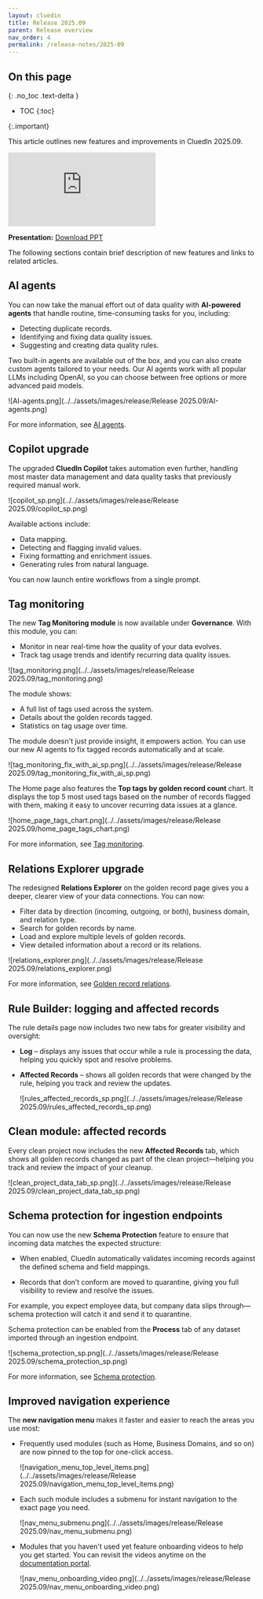 ```yaml
---
layout: cluedin
title: Release 2025.09
parent: Release overview
nav_order: 4
permalink: /release-notes/2025-09
---
```

## On this page
{: .no_toc .text-delta }
- TOC
{:toc}

{:.important}

This article outlines new features and improvements in CluedIn 2025.09.

<div class="videoFrame">
<iframe src="https://player.vimeo.com/video/1117475628?badge=0&amp;autopause=0&amp;player_id=0&amp;app_id=58479" frameborder="0" allow="autoplay; fullscreen; picture-in-picture; clipboard-write;" title="What&#039;s new in CluedIn 2025.09"></iframe>
</div>

**Presentation:** <a href="../../../assets/other/release/What's new in CluedIn 2025.09.pptx" download>Download PPT</a>

The following sections contain brief description of new features and links to related articles.

## AI agents
You can now take the manual effort out of data quality with **AI-powered agents** that handle routine, time-consuming tasks for you, including:

- Detecting duplicate records.
- Identifying and fixing data quality issues.
- Suggesting and creating data quality rules.

Two built-in agents are available out of the box, and you can also create custom agents tailored to your needs. Our AI agents work with all popular LLMs including OpenAI, so you can choose between free options or more advanced paid models.

![AI-agents.png](../../assets/images/release/Release 2025.09/AI-agents.png)

For more information, see [AI agents](/management/ai-agents).

## Copilot upgrade
The upgraded **CluedIn Copilot** takes automation even further, handling most master data management and data quality tasks that previously required manual work.

![copilot_sp.png](../../assets/images/release/Release 2025.09/copilot_sp.png)

Available actions include:
- Data mapping.
- Detecting and flagging invalid values.
- Fixing formatting and enrichment issues.
- Generating rules from natural language.

You can now launch entire workflows from a single prompt.

## Tag monitoring
The new **Tag Monitoring module** is now available under **Governance**. With this module, you can:
- Monitor in near real-time how the quality of your data evolves.
- Track tag usage trends and identify recurring data quality issues.

![tag_monitoring.png](../../assets/images/release/Release 2025.09/tag_monitoring.png)

The module shows:
- A full list of tags used across the system.
- Details about the golden records tagged.
- Statistics on tag usage over time.

The module doesn't just provide insight, it empowers action. You can use our new AI agents to fix tagged records automatically and at scale.

![tag_monitoring_fix_with_ai_sp.png](../../assets/images/release/Release 2025.09/tag_monitoring_fix_with_ai_sp.png)

The Home page also features the **Top tags by golden record count** chart. It displays the top 5 most used tags based on the number of records flagged with them, making it easy to uncover recurring data issues at a glance.

![home_page_tags_chart.png](../../assets/images/release/Release 2025.09/home_page_tags_chart.png)

For more information, see [Tag monitoring](/governance/tag-monitoring).

## Relations Explorer upgrade

The redesigned **Relations Explorer** on the golden record page gives you a deeper, clearer view of your data connections. You can now:

- Filter data by direction (incoming, outgoing, or both), business domain, and relation type.
- Search for golden records by name.
- Load and explore multiple levels of golden records.
- View detailed information about a record or its relations.

![relations_explorer.png](../../assets/images/release/Release 2025.09/relations_explorer.png)

For more information, see [Golden record relations](/key-terms-and-features/golden-records/golden-record-relations).

## Rule Builder: logging and affected records

The rule details page now includes two new tabs for greater visibility and oversight:

- **Log** – displays any issues that occur while a rule is processing the data, helping you quickly spot and resolve problems.

- **Affected Records** – shows all golden records that were changed by the rule, helping you track and review the updates.

    ![rules_affected_records_sp.png](../../assets/images/release/Release 2025.09/rules_affected_records_sp.png)

## Clean module: affected records
Every clean project now includes the new **Affected Records** tab, which shows all golden records changed as part of the clean project—helping you track and review the impact of your cleanup.

![clean_project_data_tab_sp.png](../../assets/images/release/Release 2025.09/clean_project_data_tab_sp.png)

## Schema protection for ingestion endpoints
You can now use the new **Schema Protection** feature to ensure that incoming data matches the expected structure:

*   When enabled, CluedIn automatically validates incoming records against the defined schema and field mappings.

*   Records that don’t conform are moved to quarantine, giving you full visibility to review and resolve the issues.

For example, you expect employee data, but company data slips through—schema protection will catch it and send it to quarantine.

Schema protection can be enabled from the **Process** tab of any dataset imported through an ingestion endpoint.

![schema_protection_sp.png](../../assets/images/release/Release 2025.09/schema_protection_sp.png)

For more information, see [Schema protection](/integration/endpoint#schema-protection).

## Improved navigation experience
The **new navigation menu** makes it faster and easier to reach the areas you use most:
- Frequently used modules (such as Home, Business Domains, and so on) are now pinned to the top for one-click access.

    ![navigation_menu_top_level_items.png](../../assets/images/release/Release 2025.09/navigation_menu_top_level_items.png)
- Each such module includes a submenu for instant navigation to the exact page you need.

    ![nav_menu_submenu.png](../../assets/images/release/Release 2025.09/nav_menu_submenu.png)
- Modules that you haven't used yet feature onboarding videos to help you get started. You can revisit the videos anytime on the [documentation portal](/quick-feature-tour).

    ![nav_menu_onboarding_video.png](../../assets/images/release/Release 2025.09/nav_menu_onboarding_video.png)
